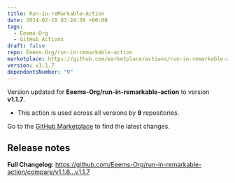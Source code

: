 ```yaml
---
title: Run-in-reMarkable-Action
date: 2024-02-18 03:24:59 +00:00
tags:
  - Eeems-Org
  - GitHub Actions
draft: false
repo: Eeems-Org/run-in-remarkable-action
marketplace: https://github.com/marketplace/actions/run-in-remarkable-action
version: v1.1.7
dependentsNumber: "9"
---
```



Version updated for **Eeems-Org/run-in-remarkable-action** to version **v1.1.7**.
- This action is used across all versions by **9** repositories.

Go to the [GitHub Marketplace](https://github.com/marketplace/actions/run-in-remarkable-action) to find the latest changes.

## Release notes

**Full Changelog**: https://github.com/Eeems-Org/run-in-remarkable-action/compare/v1.1.6...v1.1.7
